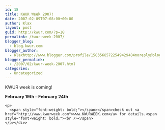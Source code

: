 ```yaml
---
id: 18
title: KWUR Week 2007!
date: 2007-02-09T07:08:00+00:00
author: Klax
layout: post
guid: http://kwur.com/?p=18
permalink: /kwur-week-2007/
blogger_blog:
  - blog.kwur.com
blogger_author:
  - Klaxhttp://www.blogger.com/profile/15835685722549429484noreply@blogger.com
blogger_permalink:
  - /2007/02/kwur-week-2007.html
categories:
  - Uncategorized
---
```

<div class="pf-content">
  <p>
    KWUR week is coming!
  </p>
  
  <p>
    <span style="font-weight: bold;">February 19th &#8211; February 24th</p> 
    
    <p>
      <span style="font-weight: bold;"></span></span>check out <a href="http://www.kwurweek.com">www.KWURWEEK.com</a> for details.<span style="font-weight: bold;"><br /></span>
    </p></div>